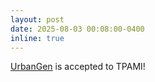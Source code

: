 ```yaml
---
layout: post
date: 2025-08-03 00:08:00-0400
inline: true
---
```


[UrbanGen](https://freemty.github.io/project-urbangen/) is accepted to TPAMI! 
